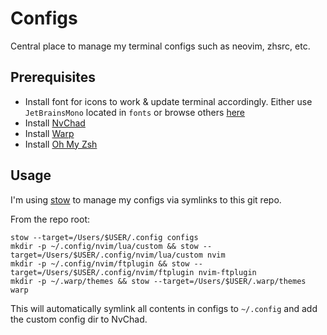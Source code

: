 # Configs

Central place to manage my terminal configs such as neovim, zhsrc, etc.

## Prerequisites

- Install font for icons to work & update terminal accordingly.
Either use `JetBrainsMono` located in `fonts` or browse others [here](https://github.com/ryanoasis/nerd-fonts)
- Install [NvChad](https://github.com/NvChad/NvChad)
- Install [Warp](https://www.warp.dev/)
- Install [Oh My Zsh](https://ohmyz.sh/#install)

## Usage

I'm using [stow](https://www.gnu.org/software/stow/) to manage my configs via symlinks to this git repo.

From the repo root:

```
stow --target=/Users/$USER/.config configs
mkdir -p ~/.config/nvim/lua/custom && stow --target=/Users/$USER/.config/nvim/lua/custom nvim
mkdir -p ~/.config/nvim/ftplugin && stow --target=/Users/$USER/.config/nvim/ftplugin nvim-ftplugin
mkdir -p ~/.warp/themes && stow --target=/Users/$USER/.warp/themes warp
```

This will automatically symlink all contents in configs to `~/.config` and add the custom config dir to NvChad.
